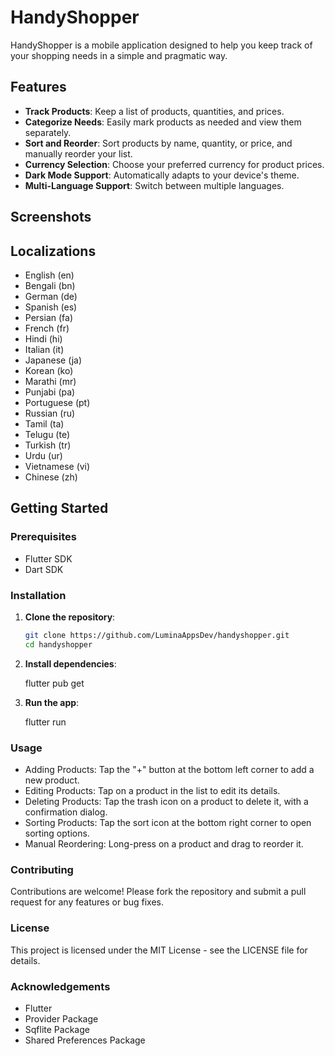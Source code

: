 # HandyShopper

HandyShopper is a mobile application designed to help you keep track of your shopping needs in a simple and pragmatic way.

## Features

- **Track Products**: Keep a list of products, quantities, and prices.
- **Categorize Needs**: Easily mark products as needed and view them separately.
- **Sort and Reorder**: Sort products by name, quantity, or price, and manually reorder your list.
- **Currency Selection**: Choose your preferred currency for product prices.
- **Dark Mode Support**: Automatically adapts to your device's theme.
- **Multi-Language Support**: Switch between multiple languages.

## Screenshots

## Localizations

- English (en)
- Bengali (bn)
- German (de)
- Spanish (es)
- Persian (fa)
- French (fr)
- Hindi (hi)
- Italian (it)
- Japanese (ja)
- Korean (ko)
- Marathi (mr)
- Punjabi (pa)
- Portuguese (pt)
- Russian (ru)
- Tamil (ta)
- Telugu (te)
- Turkish (tr)
- Urdu (ur)
- Vietnamese (vi)
- Chinese (zh)

## Getting Started

### Prerequisites

- Flutter SDK
- Dart SDK

### Installation

1. **Clone the repository**:

   ```sh
   git clone https://github.com/LuminaAppsDev/handyshopper.git
   cd handyshopper

2. **Install dependencies**:

    flutter pub get

3. **Run the app**:

    flutter run

### Usage

- Adding Products: Tap the "+" button at the bottom left corner to add a new product.
- Editing Products: Tap on a product in the list to edit its details.
- Deleting Products: Tap the trash icon on a product to delete it, with a confirmation dialog.
- Sorting Products: Tap the sort icon at the bottom right corner to open sorting options.
- Manual Reordering: Long-press on a product and drag to reorder it.

### Contributing

Contributions are welcome! Please fork the repository and submit a pull request for any features or bug fixes.

### License

This project is licensed under the MIT License - see the LICENSE file for details.

### Acknowledgements

- Flutter
- Provider Package
- Sqflite Package
- Shared Preferences Package
